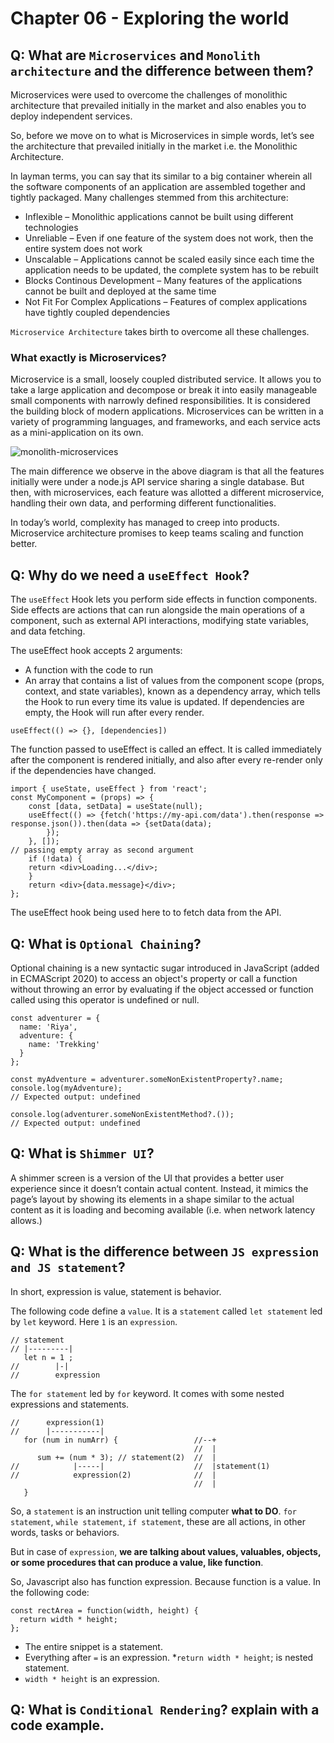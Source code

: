 # Chapter 06 - Exploring the world
## Q: What are `Microservices` and `Monolith architecture` and the difference between them?

Microservices were used to overcome the challenges of monolithic architecture that prevailed initially in the market and also enables you to deploy independent services.

So, before we move on to what is Microservices in simple words, let’s see the architecture that prevailed initially in the market i.e. the Monolithic Architecture.

In layman terms, you can say that its similar to a big container wherein all the software components of an application are assembled together and tightly packaged.
Many challenges stemmed from this architecture:

* Inflexible – Monolithic applications cannot be built using different technologies 
* Unreliable – Even if one feature of the system does not work, then the entire system does not work
* Unscalable – Applications cannot be scaled easily since each time the application needs to be updated, the complete system has to be rebuilt
* Blocks Continous Development – Many features of the applications cannot be built and deployed at the same time
* Not Fit For Complex Applications – Features of complex applications have tightly coupled dependencies

`Microservice Architecture` takes birth to overcome all these challenges. 
### What exactly is Microservices?
Microservice is a small, loosely coupled distributed service. It allows you to take a large application and decompose or break it into easily manageable small components with narrowly defined responsibilities. It is considered the building block of modern applications. Microservices can be written in a variety of programming languages, and frameworks, and each service acts as a mini-application on its own.

![monolith-microservices](https://user-images.githubusercontent.com/102414072/225936928-2d132556-638c-4e11-aa0c-36aa4664a230.png)

The main difference we observe in the above diagram is that all the features initially were under a node.js API service sharing a single database. But then, with microservices, each feature was allotted a different microservice, handling their own data, and performing different functionalities. 

In today’s world, complexity has managed to creep into products. Microservice architecture promises to keep teams scaling and function better.
## Q: Why do we need a `useEffect Hook`?
The `useEffect` Hook lets you perform side effects in function components. Side effects are actions that can run alongside the main operations of a component, such as external API interactions, modifying state variables, and data fetching.

The useEffect hook accepts 2 arguments:

* A function with the code to run
* An array that contains a list of values from the component scope (props, context, and state variables), known as a dependency array, which tells the Hook to run every time its value is updated. If dependencies are empty, the Hook will run after every render.

```
useEffect(() => {}, [dependencies])
```

The function passed to useEffect is called an effect. It is called immediately after the component is rendered initially, and also after every re-render only if the dependencies have changed.

```
import { useState, useEffect } from 'react';
const MyComponent = (props) => {
    const [data, setData] = useState(null);
    useEffect(() => {fetch('https://my-api.com/data').then(response => response.json()).then(data => {setData(data);
        });
    }, []);
// passing empty array as second argument
    if (!data) {
    return <div>Loading...</div>;
    }
    return <div>{data.message}</div>;
};
```

The useEffect hook being used here to to fetch data from the API.
## Q: What is `Optional Chaining`?
Optional chaining is a new syntactic sugar introduced in JavaScript (added in ECMAScript 2020) to access an object's property or call a function without throwing an error by evaluating if the object accessed or function called using this operator is undefined or null.

```
const adventurer = {
  name: 'Riya',
  adventure: {
    name: 'Trekking'
  }
};

const myAdventure = adventurer.someNonExistentProperty?.name;
console.log(myAdventure);
// Expected output: undefined

console.log(adventurer.someNonExistentMethod?.());
// Expected output: undefined
```
## Q: What is `Shimmer UI`?
A shimmer screen is a version of the UI that provides a better user experience since it doesn’t contain actual content. Instead, it mimics the page’s layout by showing its elements in a shape similar to the actual content as it is loading and becoming available (i.e. when network latency allows.)

## Q: What is the difference between `JS expression and JS statement`?
In short, expression is value, statement is behavior.

The following code define a `value`. It is a `statement` called `let statement` led by `let` keyword. Here `1` is an `expression`.

```
// statement
// |---------|
   let n = 1 ;
//        |-|
//        expression
```

The `for statement` led by `for` keyword. It comes with some nested expressions and statements.

```
//      expression(1)
//      |-----------|
   for (num in numArr) {                 //--+
                                         //  |
      sum += (num * 3); // statement(2)  //  |
//            |-----|                    //  |statement(1)
//            expression(2)              //  |
                                         //  |
   }   
```

So, a `statement` is an instruction unit telling computer **what to DO**. `for statement`, `while statement`, `if statement`, these are all actions, in other words, tasks or behaviors.

But in case of `expression`, **we are talking about values, valuables, objects, or some procedures that can produce a value, like function**.

So, Javascript also has function expression. Because function is a value. In the following code:

```
const rectArea = function(width, height) {
  return width * height;
};
```

* The entire snippet is a statement.
* Everything after `=` is an expression.
*`return width * height`; is nested statement.
* `width * height` is an expression.

## Q: What is `Conditional Rendering`? explain with a code example.

